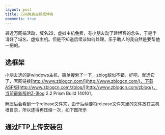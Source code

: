 ```yaml
---
layout: post
title: 万网免费主机搭博客 
comments: true
---
```






最近万网搞活动，域名29，虚拟主机免费，有小朋友动了建博客的念头，于是申请好了域名、虚拟主机。但是不知道后续该如何处理，乐于助人的我自然是要帮他一把的。

## 选框架

小朋友选的是windows主机，简单搜索了一下，zblog貌似不错，好吧，就选它了，官网链接[http://www.zblogcn.com/](http://www.zblogcn.com/)，下载ASP版[http://www.zblogcn.com/zblog/](http://www.zblogcn.com/zblog/)，当前最新版的Z-Blog 2.2 Prism Build 140101。

解压后会看到一个release文件夹，由于后续要将release文件夹里的文件放在主机根目录，所以还得再压缩一次，如下图所示


## 通过FTP上传安装包